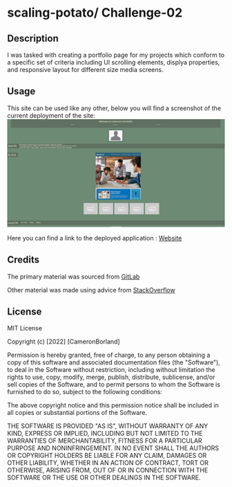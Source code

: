# scaling-potato/ Challenge-02

## Description

I was tasked with creating a portfolio page for my projects which conform to a specific set of criteria including UI scrolling elements, displya properties, and responsive layout for different size media screens. 
 
## Usage

This site can be used like any other, below you will find a screenshot of the current deployment of the site: ![Screenshot](/assets/images/challenge-2-screenshot.jpg)


Here you can find a link to the deployed application : [Website](https://borthvader.github.io/scaling-potato/)

## Credits

The primary material was sourced from [GitLab](https://utoronto.bootcampcontent.com/utoronto-bootcamp/UTOR-VIRT-FSF-FT-05-2022-U-LOLC/-/tree/main/02-Advanced-CSS/02-Challenge)

Other material was made using advice from [StackOverflow](https://stackoverflow.com/)

## License 

MIT License

Copyright (c) [2022] [CameronBorland]

Permission is hereby granted, free of charge, to any person obtaining a copy
of this software and associated documentation files (the "Software"), to deal
in the Software without restriction, including without limitation the rights
to use, copy, modify, merge, publish, distribute, sublicense, and/or sell
copies of the Software, and to permit persons to whom the Software is
furnished to do so, subject to the following conditions:

The above copyright notice and this permission notice shall be included in all
copies or substantial portions of the Software.

THE SOFTWARE IS PROVIDED "AS IS", WITHOUT WARRANTY OF ANY KIND, EXPRESS OR
IMPLIED, INCLUDING BUT NOT LIMITED TO THE WARRANTIES OF MERCHANTABILITY,
FITNESS FOR A PARTICULAR PURPOSE AND NONINFRINGEMENT. IN NO EVENT SHALL THE
AUTHORS OR COPYRIGHT HOLDERS BE LIABLE FOR ANY CLAIM, DAMAGES OR OTHER
LIABILITY, WHETHER IN AN ACTION OF CONTRACT, TORT OR OTHERWISE, ARISING FROM,
OUT OF OR IN CONNECTION WITH THE SOFTWARE OR THE USE OR OTHER DEALINGS IN THE
SOFTWARE.
